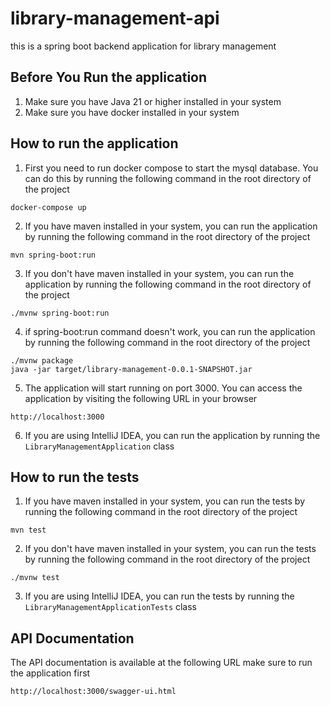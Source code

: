 # library-management-api
this is a spring boot backend application for library management

## Before You Run the application
1. Make sure you have Java 21 or higher installed in your system
2. Make sure you have docker installed in your system
## How to run the application
1. First you need to run docker compose to start the mysql database. You can do this by running the following command in the root directory of the project
```
docker-compose up
```
2. If you have maven installed in your system, you can run the application by running the following command in the root directory of the project
```
mvn spring-boot:run
```
3. If you don't have maven installed in your system, you can run the application by running the following command in the root directory of the project
```
./mvnw spring-boot:run
```
4. if spring-boot:run command doesn't work, you can run the application by running the following command in the root directory of the project
```
./mvnw package
java -jar target/library-management-0.0.1-SNAPSHOT.jar
```
5. The application will start running on port 3000. You can access the application by visiting the following URL in your browser
```
http://localhost:3000
```
6. If you are using IntelliJ IDEA, you can run the application by running the `LibraryManagementApplication` class

## How to run the tests
1. If you have maven installed in your system, you can run the tests by running the following command in the root directory of the project
```
mvn test
```
2. If you don't have maven installed in your system, you can run the tests by running the following command in the root directory of the project
```
./mvnw test
```
3. If you are using IntelliJ IDEA, you can run the tests by running the `LibraryManagementApplicationTests` class

## API Documentation
The API documentation is available at the following URL make sure to run the application first
```
http://localhost:3000/swagger-ui.html
```
